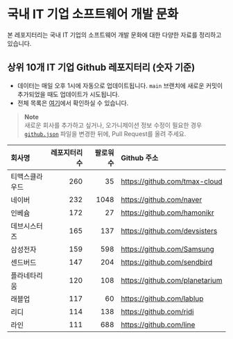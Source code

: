 # 국내 IT 기업 소프트웨어 개발 문화
본 레포지터리는 국내 IT 기업의 소프트웨어 개발 문화에 대한 다양한 자료를 정리하고 있습니다.

## 상위 10개 IT 기업 Github 레포지터리 (숫자 기준)

- 데이터는 매일 오후 1시에 자동으로 업데이트됩니다. `main` 브랜치에 새로운 커밋이 추가되었을 때도 업데이트가 시도됩니다.
- 전체 목록은 [여기](./github.md)에서 확인하실 수 있습니다.

> **Note**<br />
> 새로운 회사를 추가하고 싶거나, 오가니제이션 정보 수정이 필요한 경우 [`github.json`](./github.json) 파일을 변경한 뒤에, Pull Request를 올려 주세요.

<!-- MARKDOWN_TABLE(GITHUB): START -->

| **회사명** | **레포지터리 수** | **팔로워 수** | **Github 주소** |
|:---|---:|---:|:---|
| 티맥스클라우드 | 260 | 35 | https://github.com/tmax-cloud |
| 네이버 | 232 | 1048 | https://github.com/naver |
| 인베슘 | 172 | 27 | https://github.com/hamonikr |
| 데브시스터즈 | 165 | 137 | https://github.com/devsisters |
| 삼성전자 | 159 | 598 | https://github.com/Samsung |
| 센드버드 | 147 | 204 | https://github.com/sendbird |
| 플라네타리움 | 120 | 108 | https://github.com/planetarium |
| 래블업 | 117 | 60 | https://github.com/lablup |
| 리디 | 114 | 138 | https://github.com/ridi |
| 라인 | 111 | 688 | https://github.com/line |

<!-- MARKDOWN_TABLE(GITHUB): END -->
